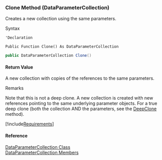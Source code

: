 ﻿### Clone Method (DataParameterCollection)

Creates a new collection using the same parameters.

Syntax

```vbnet
'Declaration

Public Function Clone() As DataParameterCollection
```

```csharp
public DataParameterCollection Clone()
```

#### Return Value

A new collection with copies of the references to the same parameters.

Remarks

Note that this is not a deep clone. A new collection is created with new references pointing to the same underlying parameter objects. For a true deep clone (both the collection AND the parameters, see the [DeepClone](FChoice.Common~FChoice.Common.Data.DataParameterCollection~DeepClone.md) method).

[!include[Requirements](../partials/requirements.md)]

#### Reference

[DataParameterCollection Class](FChoice.Common~FChoice.Common.Data.DataParameterCollection.md)  
[DataParameterCollection Members](FChoice.Common~FChoice.Common.Data.DataParameterCollection_members.md)